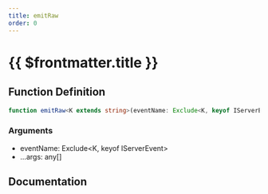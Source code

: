 ```yaml
---
title: emitRaw
order: 0
---
```


# {{ $frontmatter.title }}

## Function Definition

```ts
function emitRaw<K extends string>(eventName: Exclude<K, keyof IServerEvent>, ...args: any[]): void;
```

### Arguments

* eventName: Exclude<K, keyof IServerEvent>
* ...args: any[]

## Documentation

<!--@include: ./parts/emitRaw.md-->
